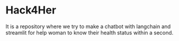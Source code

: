 # Hack4Her
It is a repository where we try to make a chatbot with langchain and streamlit for help woman to know their health status within a second. 
